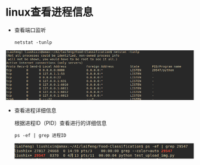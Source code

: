# linux查看进程信息

* 查看端口监听

  `netstat -tunlp`

![](../.gitbook/assets/20190414-150435-de-ping-mu-jie-tu.png)

* 查看进程详细信息

  根据进程ID（PID）查看进行的详细信息

  `ps -ef | grep 进程ID`

  ![](../.gitbook/assets/20190414-150906-de-ping-mu-jie-tu.png)



